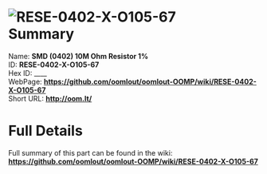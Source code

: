 
![RESE-0402-X-O105-67](https://github.com/oomlout/oomlout-OOMP/blob/master/parts/RESE-0402-X-O105-67/RESE-0402-X-O105-67_420.jpg)   
Summary
=================
  
Name: __SMD (0402) 10M Ohm Resistor 1%__    
ID: __RESE-0402-X-O105-67__   
Hex ID: ____   
WebPage: __https://github.com/oomlout/oomlout-OOMP/wiki/RESE-0402-X-O105-67__   
Short URL: __http://oom.lt/__   

Full Details
==========================
Full summary of this part can be found in the wiki:   
__https://github.com/oomlout/oomlout-OOMP/wiki/RESE-0402-X-O105-67__    

